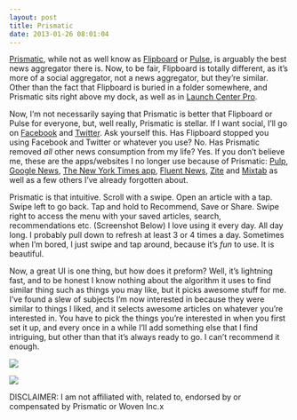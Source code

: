 ```yaml
---
layout: post
title: Prismatic
date: 2013-01-26 08:01:04
---
```


[Prismatic](http://getprismatic.com), while not as well know as [Flipboard](http://flipboard.com) or [Pulse](https://www.pulse.me), is
arguably the best news aggregator there is. Now, to be fair, Flipboard
is totally different, as it’s more of a social aggregator, not a news
aggregator, but they’re similar. Other than the fact that Flipboard is
buried in a folder somewhere, and Prismatic sits right above my dock, as
well as in [Launch Center Pro](http://appcubby.com/launch-center/).

Now, I’m not necessarily saying that Prismatic is better that Flipboard
or Pulse for everyone, but, well really, Prismatic is stellar. If I want
social, I’ll go on [Facebook](http://facebook.com) and
[Twitter](http://twitter.com). Ask yourself this. Has Flipboard stopped
you using Facebook and Twitter or whatever you use? No. Has Prismatic
removed *all* other news consumption from my life? Yes. If you don’t
believe me, these are the apps/websites I no longer use because of
Prismatic: [Pulp](http://www.acrylicapps.com/pulp/), [Google
News](http://news.google.com/), [The New York Times
app](https://itunes.apple.com/us/app/nytimes/id284862083?mt=8&ign-mpt=uo%3D4),
[Fluent News](http://www.fluentnews.com),
[Zite](https://itunes.apple.com/us/app/zite-personalized-magazine/id419752338?mt=8)
and [Mixtab](https://itunes.apple.com/us/app/mixtab/id438373717?mt=12)
as well as a few others I’ve already forgotten about.

Prismatic is that intuitive. Scroll with a swipe. Open an article with a
tap. Swipe left to go back. Tap and hold to Recommend, Save or Share.
Swipe right to access the menu with your saved articles, search,
recommendations etc. (Screenshot Below) I love using it every day. All
day long. I probably pull down to refresh at least 3 or 4 times a day.
Sometimes when I’m bored, I just swipe and tap around, because it’s
*fun* to use. It is beautiful.

Now, a great UI is one thing, but how does it preform? Well, it’s
lightning fast, and to be honest I know nothing about the algorithm it
uses to find similar thing such as things you may like, but it picks
awesome stuff for me. I’ve found a slew of subjects I’m now interested
in because they were similar to things I liked, and it selects awesome
articles on whatever you’re interested in. You have to pick the things
you’re interested in when you first set it up, and every once in a while
I’ll add something else that I find intriguing, but other than that it’s
always ready to go. I can’t recommend it enough.

![](http://img.simvla.net/41/1355795573.png)

![](http://img.simvla.net/42/1355795624.png)

DISCLAIMER: I am not affiliated with, related to, endorsed by or
compensated by Prismatic or Woven Inc.x